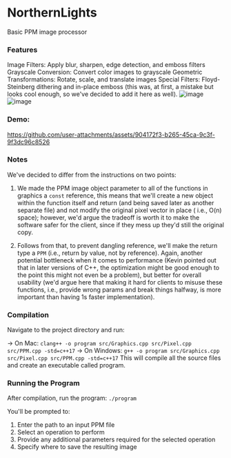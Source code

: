 # NorthernLights
Basic PPM image processor

### Features
Image Filters: Apply blur, sharpen, edge detection, and emboss filters
Grayscale Conversion: Convert color images to grayscale
Geometric Transformations: Rotate, scale, and translate images
Special Filters: Floyd-Steinberg dithering and in-place emboss (this was, at first, a mistake but looks cool enough, so we've decided to add it here as well).
![image](https://github.com/user-attachments/assets/1c868d4d-4a54-42cb-8d1c-7216ccbc4662)
![image](https://github.com/user-attachments/assets/4256eb2a-28a7-4a31-87b0-fa7d5db8c8a2)

### Demo:
https://github.com/user-attachments/assets/904172f3-b265-45ca-9c3f-9f3dc96c8526

### Notes
We've decided to differ from the instructions on two points:

1. We made the PPM image object parameter to all of the functions in graphics a `const` reference, this means that we'll create a new object within the function itself and return (and being saved later as another separate file) and not modify the original pixel vector in place ( i.e., O(n) space); however, we'd argue the tradeoff is worth it to make the software safer for the client, since if they mess up they'd still the original copy.

2. Follows from that, to prevent dangling reference, we'll make the return type a `PPM` (i.e., return by value, not by reference). Again, another potential bottleneck when it comes to performance (Kevin pointed out that in later versions of C++, the optimization might be good enough to the point this might not even be a problem), but better for overall usability (we'd argue here that making it hard for clients to misuse these functions, i.e., provide wrong params and break things halfway, is more important than having 1s faster implementation).

### Compilation
Navigate to the project directory and run:

-> On Mac:
`clang++ -o program src/Graphics.cpp src/Pixel.cpp src/PPM.cpp -std=c++17`
-> On Windows:
`g++ -o program src/Graphics.cpp src/Pixel.cpp src/PPM.cpp -std=c++17`
This will compile all the source files and create an executable called program.

### Running the Program
After compilation, run the program:
`./program`

You'll be prompted to:
1. Enter the path to an input PPM file
2. Select an operation to perform
3. Provide any additional parameters required for the selected operation
4. Specify where to save the resulting image
